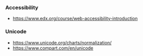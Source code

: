 ### Accessibility

- https://www.edx.org/course/web-accessibility-introduction

### Unicode

- https://www.unicode.org/charts/normalization/
- https://www.compart.com/en/unicode
